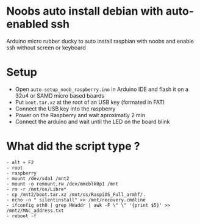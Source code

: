 # Noobs auto install debian with auto-enabled ssh
Arduino micro rubber ducky to auto install raspbian with noobs and enable ssh without screen or keyboard

# Setup
- Open `auto-setup_noob_raspberry.ino` in Arduino IDE and flash it on a 32u4 or SAMD micro based boards
- Put `boot.tar.xz` at the root of an USB key (formated in FAT)
- Connect the USB key into the raspberry
- Power on the Raspberry and wait aproximatly 2 min
- Connect the arduino and wait until the LED on the board blink

# What did the script type ?

```shell
- alt + F2
- root
- raspberry
- mount /dev/sda1 /mnt2
- mount -o remount,rw /dev/mmcblk0p1 /mnt
- rm -r /mnt/os/Libre*
- cp /mnt2/boot.tar.xz /mnt/os/RaspiOS_Full_armhf/.
- echo -n " silentinstall" >> /mnt/recovery.cmdline
- ifconfig eth0 | grep HWaddr | awk -F \" \" '{print $5}' >> /mnt2/MAC_address.txt
- reboot -f
```
